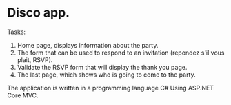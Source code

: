 # Disco app.
Tasks:
1) Home page, displays information about the party.
2) The form that can be used to respond to an invitation (repondez s'il vous plait, RSVP).
3) Validate the RSVP form that will display the thank you page.
4) The last page, which shows who is going to come to the party.

The application is written in a programming language C# Using ASP.NET Core MVC.
